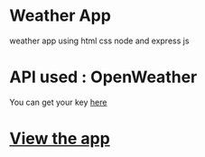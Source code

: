 # Weather App 
weather app using html css node and express js

# API used  : OpenWeather
 You can get your key [here](https://home.openweathermap.org/) 
 
 #  [View the app](https://weather-app.vaish13.repl.co)

